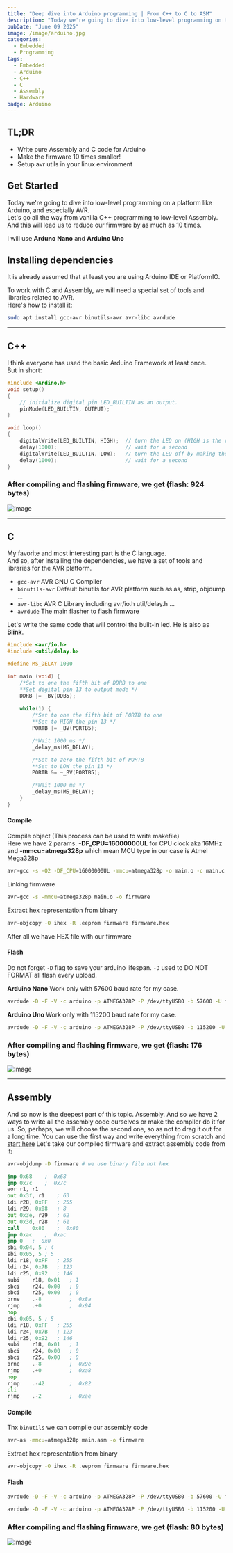 ```yaml
---
title: "Deep dive into Arduino programming | From C++ to C to ASM"
description: "Today we're going to dive into low-level programming on the Arduino platform. And make the firmware 10 times smaller!"
pubDate: "June 09 2025"
image: /image/arduino.jpg
categories:
  - Embedded
  - Programming
tags:
  - Embedded
  - Arduino
  - C++
  - C 
  - Assembly
  - Hardware
badge: Arduino
---
```


## TL;DR
- Write pure Assembly and C code for Arduino
- Make the firmware 10 times smaller!
- Setup avr utils in your linux environment

## Get Started
Today we're going to dive into low-level programming on a platform like Arduino, and especially AVR.  
Let's go all the way from vanilla C++ programming to low-level Assembly.  
And this will lead us to reduce our firmware by as much as 10 times.  

I will use **Arduno Nano** and **Arduino Uno**

## Installing dependencies
It is already assumed that at least you are using Arduino IDE or PlatformIO.

To work with C and Assembly, we will need a special set of tools and libraries related to AVR.  
Here's how to install it:
```bash
sudo apt install gcc-avr binutils-avr avr-libc avrdude
```
---
## C++
I think everyone has used the basic Arduino Framework at least once.  
But in short:
```cpp
#include <Ardino.h>
void setup() 
{
    // initialize digital pin LED_BUILTIN as an output.
    pinMode(LED_BUILTIN, OUTPUT);
}

void loop()
{
    digitalWrite(LED_BUILTIN, HIGH);  // turn the LED on (HIGH is the voltage level)
    delay(1000);                      // wait for a second
    digitalWrite(LED_BUILTIN, LOW);   // turn the LED off by making the voltage LOW
    delay(1000);                      // wait for a second
}
```
### After compiling and flashing firmware, we get (flash: 924 bytes)
![image](https://github.com/user-attachments/assets/e4d91d5d-9ad1-48fb-b55b-5914f5d6d40d)

---
## C
My favorite and most interesting part is the C language.  
And so, after installing the dependencies, we have a set of tools and libraries for the AVR platform.
- `gcc-avr` AVR GNU C Compiler
- `binutils-avr` Default binutils for AVR platform such as as, strip, objdump ...
- `avr-libc` AVR C Library including avr/io.h util/delay.h ...
- `avrdude` The main flasher to flash firmware

Let's write the same code that will control the built-in led. He is also as **Blink**.
```c
#include <avr/io.h>
#include <util/delay.h>

#define MS_DELAY 1000

int main (void) {
    /*Set to one the fifth bit of DDRB to one
    **Set digital pin 13 to output mode */
    DDRB |= _BV(DDB5);
    
    while(1) {
        /*Set to one the fifth bit of PORTB to one
        **Set to HIGH the pin 13 */
        PORTB |= _BV(PORTB5);

        /*Wait 1000 ms */
        _delay_ms(MS_DELAY);

        /*Set to zero the fifth bit of PORTB
        **Set to LOW the pin 13 */
        PORTB &= ~_BV(PORTB5);

        /*Wait 1000 ms */
        _delay_ms(MS_DELAY);
    }
}
```
#### Compile
Compile object (This process can be used to write makefile)  
Here we have 2 params. **-DF_CPU=16000000UL** for CPU clock aka 16MHz and **-mmcu=atmega328p** which mean MCU type in our case is Atmel Mega328p
```bash
avr-gcc -s -O2 -DF_CPU=16000000UL -mmcu=atmega328p -o main.o -c main.c
```
Linking firmware
```bash
avr-gcc -s -mmcu=atmega328p main.o -o firmware
```
Extract hex representation from binary
```bash
avr-objcopy -O ihex -R .eeprom firmware firmware.hex
```
After all we have HEX file with our firmware

#### Flash
Do not forget `-D` flag to save your arduino lifespan. `-D` used to DO NOT FORMAT all flash every upload.  

**Arduino Nano** Work only with 57600 baud rate for my case.  
```bash
avrdude -D -F -V -c arduino -p ATMEGA328P -P /dev/ttyUSB0 -b 57600 -U flash:w:firmware.hex -v
```

**Arduino Uno** Work only with 115200 baud rate for my case.  
```bash
avrdude -D -F -V -c arduino -p ATMEGA328P -P /dev/ttyUSB0 -b 115200 -U flash:w:firmware.hex -v
```

### After compiling and flashing firmware, we get (flash: 176 bytes)
![image](https://github.com/user-attachments/assets/41e986f9-4277-4d4a-8219-f6a89300b6c8)

---
## Assembly
And so now is the deepest part of this topic. Assembly. 
And so we have 2 ways to write all the assembly code ourselves or make the compiler do it for us. 
So, perhaps, we will choose the second one, so as not to drag it out for a long time.
You can use the first way and write everything from scratch and [start here](https://ww1.microchip.com/downloads/en/DeviceDoc/AVR-Instruction-Set-Manual-DS40002198A.pdf)
Let's take our compiled firmware and extract assembly code from it:
```bash
avr-objdump -D firmware # we use binary file not hex
```
```asm
jmp	0x68	;  0x68
jmp	0x7c	;  0x7c
eor	r1, r1
out	0x3f, r1	; 63
ldi	r28, 0xFF	; 255
ldi	r29, 0x08	; 8
out	0x3e, r29	; 62
out	0x3d, r28	; 61
call	0x80	;  0x80
jmp	0xac	;  0xac
jmp	0	;  0x0
sbi	0x04, 5	; 4
sbi	0x05, 5	; 5
ldi	r18, 0xFF	; 255
ldi	r24, 0x7B	; 123
ldi	r25, 0x92	; 146
subi	r18, 0x01	; 1
sbci	r24, 0x00	; 0
sbci	r25, 0x00	; 0
brne	.-8      	;  0x8a
rjmp	.+0      	;  0x94
nop
cbi	0x05, 5	; 5
ldi	r18, 0xFF	; 255
ldi	r24, 0x7B	; 123
ldi	r25, 0x92	; 146
subi	r18, 0x01	; 1
sbci	r24, 0x00	; 0
sbci	r25, 0x00	; 0
brne	.-8      	;  0x9e
rjmp	.+0      	;  0xa8
nop
rjmp	.-42     	;  0x82
cli
rjmp	.-2      	;  0xae
```

#### Compile
Thx `binutils` we can compile our assembly code
```bash
avr-as -mmcu=atmega328p main.asm -o firmware
```
Extract hex representation from binary
```bash
avr-objcopy -O ihex -R .eeprom firmware firmware.hex
```

#### Flash
```bash
avrdude -D -F -V -c arduino -p ATMEGA328P -P /dev/ttyUSB0 -b 57600 -U flash:w:firmware.hex -v
```
```bash
avrdude -D -F -V -c arduino -p ATMEGA328P -P /dev/ttyUSB0 -b 115200 -U flash:w:firmware.hex -v
```

### After compiling and flashing firmware, we get (flash: 80 bytes)
![image](https://github.com/user-attachments/assets/9155edd4-3019-4b29-90fb-8bb5039b4b3a)

